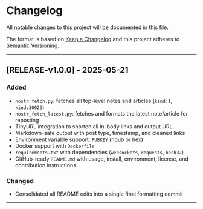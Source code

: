 # Changelog

All notable changes to this project will be documented in this file.

The format is based on [Keep a Changelog](https://keepachangelog.com/en/1.0.0/)
and this project adheres to [Semantic Versioning](https://semver.org/).

---

## [RELEASE-v1.0.0] - 2025-05-21

### Added
- `nostr_fetch.py`: fetches all top-level notes and articles (`kind:1`, `kind:30023`)
- `nostr_fetch_latest.py`: fetches and formats the latest note/article for reposting
- TinyURL integration to shorten all in-body links and output URL
- Markdown-safe output with post type, timestamp, and cleaned links
- Environment variable support: `PUBKEY` (npub or hex)
- Docker support with `Dockerfile`
- `requirements.txt` with dependencies (`websockets`, `requests`, `bech32`)
- GitHub-ready `README.md` with usage, install, environment, license, and contribution instructions

### Changed
- Consolidated all README edits into a single final formatting commit

---



